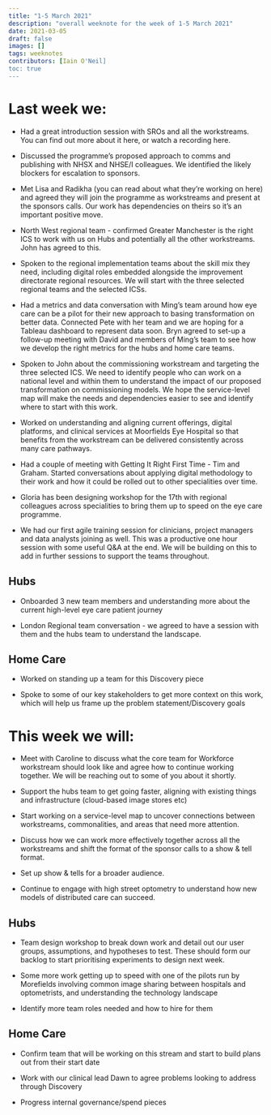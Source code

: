 ```yaml
---
title: "1-5 March 2021"
description: "overall weeknote for the week of 1-5 March 2021"
date: 2021-03-05
draft: false
images: []
tags: weeknotes
contributors: [Iain O'Neil]
toc: true
---
```

# Last week we:

* Had a great introduction session with SROs and all the workstreams. You can find out more about it here, or watch a recording here.

* Discussed the programme’s proposed approach to comms and publishing with NHSX and NHSE/I colleagues. We identified the likely blockers for escalation to sponsors.

* Met Lisa and Radikha (you can read about what they’re working on here) and agreed they will join the programme as workstreams and present at the sponsors calls. Our work has dependencies on theirs so it’s an important positive move.

* North West regional team - confirmed Greater Manchester is the right ICS to work with us on Hubs and potentially all the other workstreams. John has agreed to this.

* Spoken to the regional implementation teams about the skill mix they need, including digital roles embedded alongside the improvement directorate regional resources. We will start with the three selected regional teams and the selected ICSs.


* Had a metrics and data conversation with Ming’s team around how eye care can be a pilot for their new approach to basing transformation on better data.  Connected Pete with her team and we are hoping for a Tableau dashboard to represent data soon. Bryn agreed to set-up a follow-up meeting with David and members of Ming’s team to see how we develop the right metrics for the hubs and home care teams.


* Spoken to John about the commissioning workstream and targeting the three selected ICS. We need to identify people who can work on a national level and within them to understand the impact of our proposed transformation on commissioning models. We hope the service-level map will make the needs and dependencies easier to see and identify where to start with this work.


* Worked on understanding and aligning current offerings, digital platforms, and clinical services at Moorfields Eye Hospital so that benefits from the workstream can be delivered consistently across many care pathways.


* Had a couple of meeting with Getting It Right First Time - Tim and Graham. Started conversations about applying digital methodology to their work and how it could be rolled out to other specialities over time.


* Gloria has been designing workshop for the 17th with regional colleagues across specialities to bring them up to speed on the eye care programme.  


* We had our first agile training session for clinicians, project managers and data analysts joining as well.  This was a productive one hour session with some useful Q&A at the end. We will be building on this to add in further sessions to support the teams throughout.


## Hubs

* Onboarded 3 new team members and understanding more about the current high-level eye care patient journey

* London Regional team conversation - we agreed to have a session with them and the hubs team to understand the landscape.  


## Home Care

* Worked on standing up a team for this Discovery piece

* Spoke to some of our key stakeholders to get more context on this work, which will help us frame up the problem statement/Discovery goals

# This week we will:

* Meet with Caroline to discuss what the core team for Workforce workstream should look like and agree how to continue working together. We will be reaching out to some of you about it shortly.

* Support the hubs team to get going faster, aligning with existing things and infrastructure (cloud-based image stores etc)

* Start working on a service-level map to uncover connections between workstreams, commonalities, and areas that need more attention.

* Discuss how we can work more effectively together across all the workstreams and shift the format of the sponsor calls to a show & tell format.

* Set up show & tells for a broader audience.

* Continue to engage with high street optometry to understand how new models of distributed care can succeed.


## Hubs

* Team design workshop to break down work and detail out our user groups, assumptions, and hypotheses to test. These should form our backlog to start prioritising experiments to design next week.

* Some more work getting up to speed with one of the pilots run by Morefields involving common image sharing between hospitals and optometrists, and understanding the technology landscape

* Identify more team roles needed and how to hire for them

## Home Care

* Confirm team that will be working on this stream and start to build plans out from their start date

* Work with our clinical lead Dawn to agree problems looking to address through Discovery

* Progress internal governance/spend pieces
